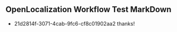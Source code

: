 ## OpenLocalization Workflow Test MarkDown
* 21d2814f-3071-4cab-9fc6-cf8c01902aa2 
thanks!<!--HONumber=Mar16_HO2-->
